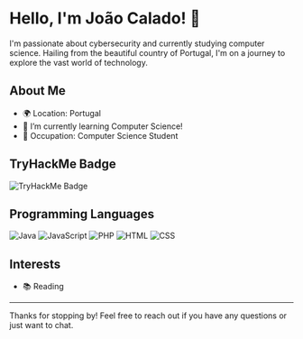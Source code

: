 # Hello, I'm João Calado! 👋

I'm passionate about cybersecurity and currently studying computer science. Hailing from the beautiful country of Portugal, I'm on a journey to explore the vast world of technology.

## About Me

- 🌍 Location: Portugal
- 🌱 I’m currently learning Computer Science!
- 💼 Occupation: Computer Science Student


## TryHackMe Badge

![TryHackMe Badge](https://tryhackme.com/badge/2417664)

## Programming Languages

![Java](https://img.shields.io/badge/Java-Intermediate-brightgreen)
![JavaScript](https://img.shields.io/badge/JavaScript-Intermediate-blue)
![PHP](https://img.shields.io/badge/PHP-Beginner-orange)
![HTML](https://img.shields.io/badge/HTML-Intermediate-red)
![CSS](https://img.shields.io/badge/CSS-Intermediate-purple)

## Interests

- 📚 Reading

---

Thanks for stopping by! Feel free to reach out if you have any questions or just want to chat.
